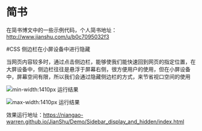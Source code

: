 # 简书
在简书博文中的一些示例代码，个人简书地址：http://www.jianshu.com/u/b0c7095032f3

#CSS 侧边栏在小屏设备中进行隐藏

当网页内容较多时，通过点击侧边栏，能够使我们能快速回到网页的指定位置，在大屏设备中，侧边栏往往是悬浮于屏幕右侧，很方便用户的使用，但在小屏设备中，屏幕空间有限，所以我们会通过隐藏侧边栏的方式，来节省视口空间的使用

![min-width:1410px 运行结果](http://upload-images.jianshu.io/upload_images/1662958-c995bce772a6c4e8.gif?imageMogr2/auto-orient/strip)

![max-width:1410px 运行结果](http://upload-images.jianshu.io/upload_images/1662958-1f8e3153387e1b1e.gif?imageMogr2/auto-orient/strip)

效果运行地址：https://niangao-warren.github.io/JianShu/Demo/Sidebar_display_and_hidden/index.html
